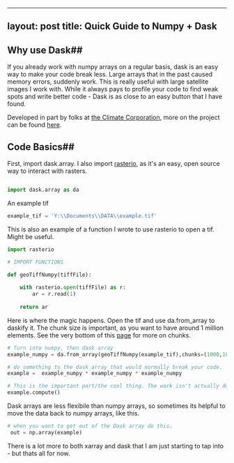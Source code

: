
---
layout: post
title: Quick Guide to Numpy + Dask 
---

## Why use Dask##

If you already work with numpy arrays on a regular basis, dask is an easy way to make your code break less. Large arrays that in the past caused memory errors, suddenly work. This is really useful with large satellite images I work with. While it always pays to profile your code to find weak spots and write better code - Dask is as close to an easy button that I have found. 

Developed in part by folks at [the Climate Corporation](https://www.climate.com), more on the project can be found [here](http://xarray.pydata.org/en/stable/dask.html). 

## Code Basics##

First, import dask.array. I also import [rasterio](https://github.com/mapbox/rasterio), as it's an easy, open source way to interact with rasters. 

```python

import dask.array as da

```
An example tif 

```python 
example_tif = 'Y:\\Documents\\DATA\\example.tif'
```
This is also an example of a function I wrote to use rasterio to open a tif. Might be useful. 

```python 
import rasterio

# IMPORT FUNCTIONS

def geoTiffNumpy(tiffFile): 
    
    with rasterio.open(tiffFile) as r:
        ar = r.read(1)
    
    return ar
```
Here is where the magic happens. Open the tif and use da.from_array to daskify it. The chunk size is important, as you want to have around 1 million elements. See the very bottom of this [page](http://xarray.pydata.org/en/stable/dask.html) for more on chunks. 

```python
# Turn into numpy, then dask array
example_numpy = da.from_array(geoTiffNumpy(example_tif),chunks=(1000,1000))

# do something to the dask array that would normally break your code. 
example =  example_numpy * example_numpy * example_numpy

# This is the important part/the cool thing. The work isn't actually done until you call this line. 
example.compute()
```
Dask arrays are less flexibile than numpy arrays, so sometimes its helpful to move the data back to numpy arrays, like this. 

``` python 
# when you want to get out of the Dask array do this. 
 out = np.array(example)
```
There is a lot more to both xarray and dask that I am just starting to tap into - but thats all for now. 
